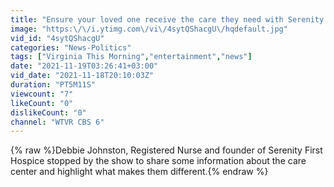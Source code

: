```yaml
---
title: "Ensure your loved one receive the care they need with Serenity First Hospice"
image: "https:\/\/i.ytimg.com\/vi\/4sytQShacgU\/hqdefault.jpg"
vid_id: "4sytQShacgU"
categories: "News-Politics"
tags: ["Virginia This Morning","entertainment","news"]
date: "2021-11-19T03:26:41+03:00"
vid_date: "2021-11-18T20:10:03Z"
duration: "PT5M11S"
viewcount: "7"
likeCount: "0"
dislikeCount: "0"
channel: "WTVR CBS 6"
---
```

{% raw %}Debbie Johnston, Registered Nurse and founder of Serenity First Hospice stopped by the show to share some information about the care center and highlight what makes them different.{% endraw %}
